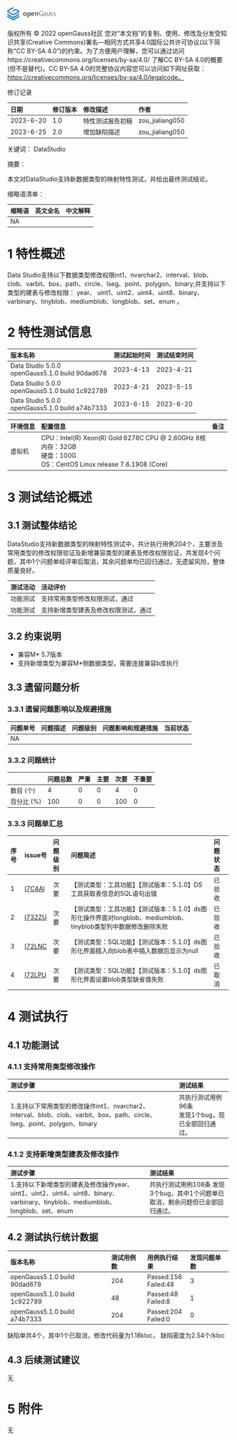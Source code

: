 ![avatar](../../../images/openGauss.png)

版权所有 © 2022  openGauss社区
 您对“本文档”的复制、使用、修改及分发受知识共享(Creative Commons)署名—相同方式共享4.0国际公共许可协议(以下简称“CC BY-SA 4.0”)的约束。为了方便用户理解，您可以通过访问https://creativecommons.org/licenses/by-sa/4.0/ 了解CC BY-SA 4.0的概要 (但不是替代)。CC BY-SA 4.0的完整协议内容您可以访问如下网址获取：https://creativecommons.org/licenses/by-sa/4.0/legalcode。

修订记录

|   日期    | 修订版本 |               修改描述               |      作者       |
| :------- | :------ | :---------------------------------- | :------------- |
| 2023-6-20 |   1.0    |           特性测试报告初稿           | zou_jialiang050 |
| 2023-6-25 | 2.0 | 增加缺陷描述 | zou_jialiang050 |

 关键词： DataStudio

摘要：

本文对DataStudio支持新数据类型的映射特性测试，并给出最终测试结论。

缩略语清单：

| 缩略语 |                       英文全名                        | 中文解释                                             |
| :---- | :--------------------------------------------------- | :---------------------------------------------------- |
|  NA  |          |          |

# 1     特性概述

Data Studio支持以下数据类型修改权限int1、nvarchar2、interval、blob、clob、varbit、box、path、circle、lseg、point、polygon、binary;并支持以下类型的建表与修改权限： year、 uint1、uint2、uint4、uint8、binary、varbinary、tinyblob、mediumblob、longblob、set、enum 。

# 2     特性测试信息

| 版本名称                                             | 测试起始时间 | 测试结束时间 |
| :--------------------------------------------------- | :----------- | :----------- |
| Data Studio 5.0.0<br />openGauss5.1.0 build 90dad678 | 2023-4-13    | 2023-4-21    |
| Data Studio 5.0.0<br />openGauss5.1.0 build 1c922789 | 2023-4-21    | 2023-5-15    |
| Data Studio 5.0.0<br />openGauss5.1.0 build a74b7333 | 2023-6-15    | 2023-6-20    |

| 环境信息 | 配置信息                                                     | 备注 |
| :------- | :----------------------------------------------------------- | :---- |
| 虚拟机   | CPU：Intel(R) Xeon(R) Gold 6278C CPU @ 2.60GHz 8核<br />内存：32GB<br />硬盘：100G<br />OS：CentOS Linux release 7.6.1908 (Core) |      |

# 3     测试结论概述

## 3.1   测试整体结论

DataStudio支持新数据类型的映射特性测试中，共计执行用例204个，主要涉及常用类型的修改权限验证及新增兼容类型的建表及修改权限验证，共发现4个问题，其中1个问题单经评审后取消，其余问题单均已回归通过，无遗留风险，整体质量良好。

| 测试活动 | 活动评价                                                     |
| :------ | :----------------------------------------------------------- |
| 功能测试 | 支持常用类型修改权限测试，通过 |
| 功能测试 | 支持新增类型建表及修改权限测试，通过 |

## 3.2   约束说明

- 兼容M* 5.7版本
- 支持新增类型为兼容M*侧数据类型，需要连接兼容b库执行

## 3.3   遗留问题分析

### 3.3.1 遗留问题影响以及规避措施

| 问题单号 | 问题描述 | 问题级别 | 问题影响和规避措施 | 当前状态 |
| :------ | :------ | :------ | :---------------- | :------ |
|    NA    |  |          |  |  |

### 3.3.2 问题统计

|             | 问题总数 | 严重 | 主要 | 次要 | 不重要 |
| :--------- | :------ | :-- | :-- | :-- | :---- |
|  数目 (个)  |    4    |  0  |  0  |  4  |   0    |
| 百分比  (%) |   100   |  0  |  0   |  100  |   0    |

### 3.3.3 问题单汇总

| 序号 |                           issue号                            | 问题级别 |                           问题简述                           | 问题状态 |
| :-- | :---------------------------------------------------------- | :------ | :---------------------------------------------------------- | :------ |
|  1  | [I7C4AI](https://gitee.com/opengauss/DataStudio/issues/I7C4AI?from=project-issue) | 次要 | 【测试类型：工具功能】【测试版本：5.1.0】DS工具获取表信息的SQL语句出错 | 已验收 |
| 2 | [I732ZU](https://gitee.com/opengauss/DataStudio/issues/I732ZU?from=project-issue) | 次要 | 【测试类型：工具功能】【测试版本：5.1.0】ds图形化操作界面对longblob、mediumblob、tinyblob类型列中数据修改删除失败 | 已验收 |
| 3 | [I72LNC](https://gitee.com/opengauss/DataStudio/issues/I72LNC?from=project-issue) | 次要 | 【测试类型：SQL功能】【测试版本：5.1.0】ds图形化界面插入向blob表中插入数据后显示为null | 已验收 |
| 4 | [I72LPU](https://gitee.com/opengauss/DataStudio/issues/I72LPU?from=project-issue) | 次要 | 【测试类型：SQL功能】【测试版本：5.1.0】ds图形化界面设置blob类型缺省值失败 | 已取消 |

# 4     测试执行

## 4.1   功能测试

### 4.1.1   支持常用类型修改操作

| 测试步骤                                                     | 测试结果                           |
| :------------------------------------------------------------ | :---------------------------------- |
| 1.支持以下常用类型的修改操作int1、nvarchar2、interval、blob、clob、varbit、box、path、circle、lseg、point、polygon、binary | 共执行测试用例96条<br />发现1个bug，现已全部回归通过。 |

### 4.1.2   支持新增类型建表及修改操作

| 测试步骤                                                     | 测试结果                                                     |
| :----------------------------------------------------------- | :----------------------------------------------------------- |
| 1.支持以下新增类型的建表及修改操作year、 uint1、uint2、uint4、uint8、binary、varbinary、tinyblob、mediumblob、longblob、set、enum | 共执行测试用例108条 发现3个bug，其中1个问题单已取消，剩余问题但已全部回归通过。 |

## 4.2   测试执行统计数据

| 版本名称                      | 测试用例数 | 用例执行结果            | 发现问题单数 |
| :----------------------------- | :---------- | :----------------------- | :------------ |
| openGauss5.1.0 build 90dad678 | 204 | Passed:156<br />Failed:48 | 3      |
| openGauss5.1.0 build 1c922789 | 48 | Passed:48<br />Failed:8 | 1 |
| openGauss5.1.0 build a74b7333 | 204 | Passed:204<br />Failed:0 | 0 |

缺陷单共4个，其中1个已取消，修改代码量为1.18kloc， 缺陷密度为2.54个/kloc

## 4.3   后续测试建议

无

# 5     附件

无

